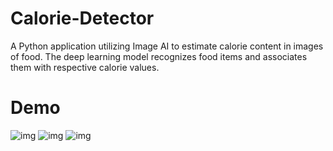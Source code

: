 # Calorie-Detector
A Python application utilizing Image AI to estimate calorie content in images of food. The deep learning model recognizes food items and associates them with respective calorie values.

# Demo
![img](https://github.com/hiruthik/Calorie-Detector/assets/82458215/34097a17-fe90-4f5c-ac37-40457a71c301)
![img](https://github.com/hiruthik/Calorie-Detector/assets/82458215/428d76c7-7879-43c9-a43f-d304ae3f5663)
![img](https://github.com/hiruthik/Calorie-Detector/assets/82458215/fd442e6b-2a12-4069-b6e4-024595e0bad7)

